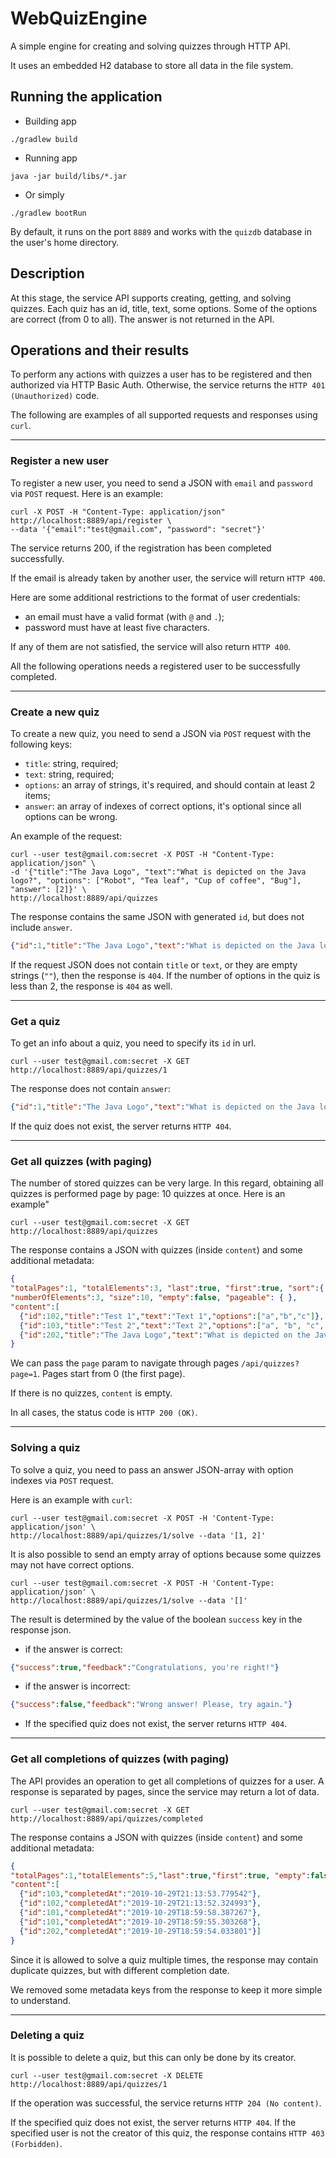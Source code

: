 # WebQuizEngine

A simple engine for creating and solving quizzes through HTTP API.

It uses an embedded H2 database to store all data in the file system.

## Running the application

- Building app
```
./gradlew build
```

- Running app
```
java -jar build/libs/*.jar
```

- Or simply
```
./gradlew bootRun
```

By default, it runs on the port `8889` and works with the `quizdb` database in the user's home directory.

## Description

At this stage, the service API supports creating, getting, and solving quizzes.
Each quiz has an id, title, text, some options. Some of the options are correct (from 0 to all).
The answer is not returned in the API.

## Operations and their results

To perform any actions with quizzes a user has to be registered and then authorized via HTTP Basic Auth.
Otherwise, the service returns the `HTTP 401 (Unauthorized)` code.

The following are examples of all supported requests and responses using `curl`.

---

### Register a new user

To register a new user, you need to send a JSON with `email` and `password` via `POST` request.
Here is an example:

```
curl -X POST -H "Content-Type: application/json" http://localhost:8889/api/register \
--data '{"email":"test@gmail.com", "password": "secret"}'
```

The service returns 200, if the registration has been completed successfully.

If the email is already taken by another user, the service will return `HTTP 400`.

Here are some additional restrictions to the format of user credentials:
- an email must have a valid format (with `@` and `.`);
- password must have at least five characters.

If any of them are not satisfied, the service will also return `HTTP 400`.

All the following operations needs a registered user to be successfully completed.

---

### Create a new quiz

To create a new quiz, you need to send a JSON via `POST` request with the following keys: 
- `title`: string, required;
- `text`: string, required;
- `options`: an array of strings, it's required, and should contain at least 2 items; 
- `answer`: an array of indexes of correct options, it's optional since all options can be wrong.

An example of the request:

```
curl --user test@gmail.com:secret -X POST -H "Content-Type: application/json" \
-d '{"title":"The Java Logo", "text":"What is depicted on the Java logo?", "options": ["Robot", "Tea leaf", "Cup of coffee", "Bug"], "answer": [2]}' \
http://localhost:8889/api/quizzes
```

The response contains the same JSON with generated `id`, but does not include `answer`.
```json
{"id":1,"title":"The Java Logo","text":"What is depicted on the Java logo?","options":["Robot","Tea leaf","Cup of coffee","Bug"]}
```

If the request JSON does not contain `title` or `text`, or they are empty strings (`""`), then the response is `404`.
If the number of options in the quiz is less than 2, the response is `404` as well.

---

### Get a quiz

To get an info about a quiz, you need to specify its `id` in url.

```
curl --user test@gmail.com:secret -X GET http://localhost:8889/api/quizzes/1
```

The response does not contain `answer`:
```json
{"id":1,"title":"The Java Logo","text":"What is depicted on the Java logo?","options":["Robot","Tea leaf","Cup of coffee","Bug"]}
```

If the quiz does not exist, the server returns `HTTP 404`.

---

### Get all quizzes (with paging)

The number of stored quizzes can be very large. 
In this regard, obtaining all quizzes is performed page by page: 10 quizzes at once.
Here is an example"

```
curl --user test@gmail.com:secret -X GET http://localhost:8889/api/quizzes
```

The response contains a JSON with quizzes (inside `content`) and some additional metadata:

```json
{
"totalPages":1, "totalElements":3, "last":true, "first":true, "sort":{ }, "number":0, 
"numberOfElements":3, "size":10, "empty":false, "pageable": { },
"content":[
  {"id":102,"title":"Test 1","text":"Text 1","options":["a","b","c"]},
  {"id":103,"title":"Test 2","text":"Text 2","options":["a", "b", "c", "d"]},
  {"id":202,"title":"The Java Logo","text":"What is depicted on the Java logo?","options":["Robot","Tea leaf","Cup of coffee","Bug"]}]
}
```

We can pass the `page` param to navigate through pages `/api/quizzes?page=1`. 
Pages start from 0 (the first page).

If there is no quizzes, `content` is empty.

In all cases, the status code is `HTTP 200 (OK)`.

---

### Solving a quiz

To solve a quiz, you need to pass an answer JSON-array with option indexes via `POST` request.

Here is an example with `curl`:
```
curl --user test@gmail.com:secret -X POST -H 'Content-Type: application/json' \
http://localhost:8889/api/quizzes/1/solve --data '[1, 2]'
```

It is also possible to send an empty array of options because some quizzes may not have correct options.
```
curl --user test@gmail.com:secret -X POST -H 'Content-Type: application/json' \
http://localhost:8889/api/quizzes/1/solve --data '[]'
```

The result is determined by the value of the boolean `success` key in the response json.

- if the answer is correct:
```json
{"success":true,"feedback":"Congratulations, you're right!"}
```

- if the answer is incorrect:
```json
{"success":false,"feedback":"Wrong answer! Please, try again."}
```

- If the specified quiz does not exist, the server returns `HTTP 404`.

---

### Get all completions of quizzes (with paging)

The API provides an operation to get all completions of quizzes for a user.
A response is separated by pages, since the service may return a lot of data.

```
curl --user test@gmail.com:secret -X GET  http://localhost:8889/api/quizzes/completed
```

The response contains a JSON with quizzes (inside `content`) and some additional metadata:

```json
{
"totalPages":1,"totalElements":5,"last":true,"first":true, "empty":false,
"content":[
  {"id":103,"completedAt":"2019-10-29T21:13:53.779542"},
  {"id":102,"completedAt":"2019-10-29T21:13:52.324993"},
  {"id":101,"completedAt":"2019-10-29T18:59:58.387267"},
  {"id":101,"completedAt":"2019-10-29T18:59:55.303268"},
  {"id":202,"completedAt":"2019-10-29T18:59:54.033801"}]
}
```

Since it is allowed to solve a quiz multiple times, the response may contain duplicate quizzes, 
but with different completion date.

We removed some metadata keys from the response to keep it more simple to understand.

---

### Deleting a quiz

It is possible to delete a quiz, but this can only be done by its creator.

```
curl --user test@gmail.com:secret -X DELETE  http://localhost:8889/api/quizzes/1
```

If the operation was successful, the service returns `HTTP 204 (No content)`.

If the specified quiz does not exist, the server returns `HTTP 404`.
If the specified user is not the creator of this quiz, the response contains `HTTP 403 (Forbidden)`.

